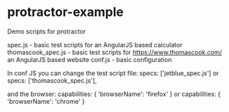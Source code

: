 # protractor-example
Demo scripts for protractor

spec.js - basic test scripts for an AngularJS based calculator
thomascook_spec.js - basic test scripts for https://www.thomascook.com/ an AngularJS based website
conf.js - basic configuration

In conf JS you can change the test script file:
specs: ['jetblue_spec.js']
or
specs: ['thomascook_spec.js'],

and the browser:
  capabilities: {
    'browserName': 'firefox'
  }
or
  capabilities: {
    'browserName': 'chrome'
  }
